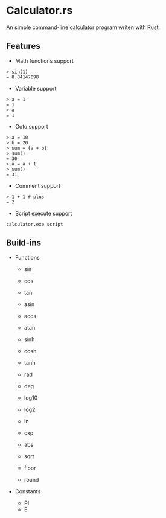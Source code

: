# Calculator.rs

An simple command-line calculator program writen with Rust.

## Features

- Math functions support

```text
> sin(1) 
= 0.84147098
```

- Variable support

```text
> a = 1
= 1
> a
= 1
```

- Goto support

```text
> a = 10
> b = 20
> sum = {a + b}
> sum()
= 30
> a = a + 1
> sum()
= 31
```

- Comment support

```text
> 1 + 1 # plus
= 2
```

- Script execute support

```text
calculator.exe script
```

## Build-ins

- Functions
  - sin
  - cos
  - tan
  - asin
  - acos
  - atan
  - sinh
  - cosh
  - tanh

  - rad
  - deg

  - log10
  - log2
  - ln
  - exp

  - abs
  - sqrt
  - floor
  - round

- Constants
  - PI
  - E